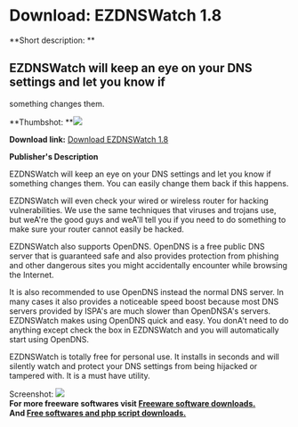 # Download: EZDNSWatch 1.8

**Short description: **

## EZDNSWatch will keep an eye on your DNS settings and let you know if
something changes them.

  
**Thumbshot: **![](http://www.freewarefiles.com/screenshot/ezdnswatch_md.jpg)   
  
**Download link:** [Download EZDNSWatch 1.8](http://freesoftwares.boysofts.com/EZDNSWatch_program_42546.html)  
  

**Publisher's Description**  
  

EZDNSWatch will keep an eye on your DNS settings and let you know if something
changes them. You can easily change them back if this happens.

EZDNSWatch will even check your wired or wireless router for hacking
vulnerabilities. We use the same techniques that viruses and trojans use, but
weA're the good guys and weA'll tell you if you need to do something to make
sure your router cannot easily be hacked.

EZDNSWatch also supports OpenDNS. OpenDNS is a free public DNS server that is
guaranteed safe and also provides protection from phishing and other dangerous
sites you might accidentally encounter while browsing the Internet.

It is also recommended to use OpenDNS instead the normal DNS server. In many
cases it also provides a noticeable speed boost because most DNS servers
provided by ISPA's are much slower than OpenDNSA's servers. EZDNSWatch makes
using OpenDNS quick and easy. You donA't need to do anything except check the
box in EZDNSWatch and you will automatically start using OpenDNS.

EZDNSWatch is totally free for personal use. It installs in seconds and will
silently watch and protect your DNS settings from being hijacked or tampered
with. It is a must have utility.

  
  
Screenshot: ![](http://www.freewarefiles.com/screenshot/ezdnswatch.jpg)  
**For more freeware softwares visit [Freeware software downloads.](http://freesoftwares.boysofts.com/)**   
**And [Free softwares and php script downloads.](http://www.boysofts.com/)**

